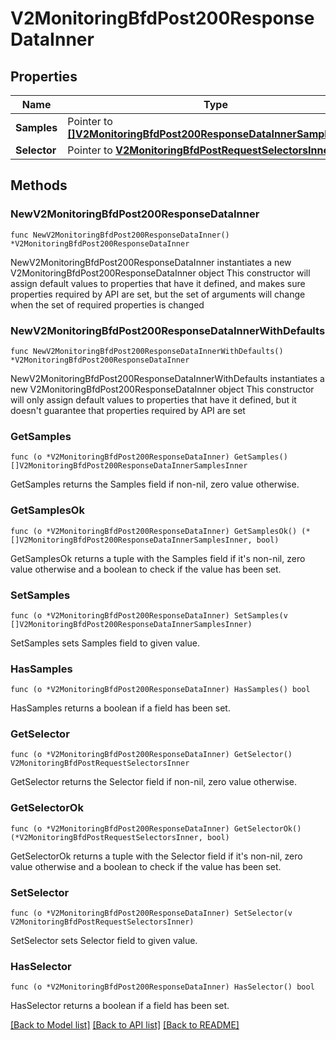 # V2MonitoringBfdPost200ResponseDataInner

## Properties

Name | Type | Description | Notes
------------ | ------------- | ------------- | -------------
**Samples** | Pointer to [**[]V2MonitoringBfdPost200ResponseDataInnerSamplesInner**](V2MonitoringBfdPost200ResponseDataInnerSamplesInner.md) |  | [optional] 
**Selector** | Pointer to [**V2MonitoringBfdPostRequestSelectorsInner**](V2MonitoringBfdPostRequestSelectorsInner.md) |  | [optional] 

## Methods

### NewV2MonitoringBfdPost200ResponseDataInner

`func NewV2MonitoringBfdPost200ResponseDataInner() *V2MonitoringBfdPost200ResponseDataInner`

NewV2MonitoringBfdPost200ResponseDataInner instantiates a new V2MonitoringBfdPost200ResponseDataInner object
This constructor will assign default values to properties that have it defined,
and makes sure properties required by API are set, but the set of arguments
will change when the set of required properties is changed

### NewV2MonitoringBfdPost200ResponseDataInnerWithDefaults

`func NewV2MonitoringBfdPost200ResponseDataInnerWithDefaults() *V2MonitoringBfdPost200ResponseDataInner`

NewV2MonitoringBfdPost200ResponseDataInnerWithDefaults instantiates a new V2MonitoringBfdPost200ResponseDataInner object
This constructor will only assign default values to properties that have it defined,
but it doesn't guarantee that properties required by API are set

### GetSamples

`func (o *V2MonitoringBfdPost200ResponseDataInner) GetSamples() []V2MonitoringBfdPost200ResponseDataInnerSamplesInner`

GetSamples returns the Samples field if non-nil, zero value otherwise.

### GetSamplesOk

`func (o *V2MonitoringBfdPost200ResponseDataInner) GetSamplesOk() (*[]V2MonitoringBfdPost200ResponseDataInnerSamplesInner, bool)`

GetSamplesOk returns a tuple with the Samples field if it's non-nil, zero value otherwise
and a boolean to check if the value has been set.

### SetSamples

`func (o *V2MonitoringBfdPost200ResponseDataInner) SetSamples(v []V2MonitoringBfdPost200ResponseDataInnerSamplesInner)`

SetSamples sets Samples field to given value.

### HasSamples

`func (o *V2MonitoringBfdPost200ResponseDataInner) HasSamples() bool`

HasSamples returns a boolean if a field has been set.

### GetSelector

`func (o *V2MonitoringBfdPost200ResponseDataInner) GetSelector() V2MonitoringBfdPostRequestSelectorsInner`

GetSelector returns the Selector field if non-nil, zero value otherwise.

### GetSelectorOk

`func (o *V2MonitoringBfdPost200ResponseDataInner) GetSelectorOk() (*V2MonitoringBfdPostRequestSelectorsInner, bool)`

GetSelectorOk returns a tuple with the Selector field if it's non-nil, zero value otherwise
and a boolean to check if the value has been set.

### SetSelector

`func (o *V2MonitoringBfdPost200ResponseDataInner) SetSelector(v V2MonitoringBfdPostRequestSelectorsInner)`

SetSelector sets Selector field to given value.

### HasSelector

`func (o *V2MonitoringBfdPost200ResponseDataInner) HasSelector() bool`

HasSelector returns a boolean if a field has been set.


[[Back to Model list]](../README.md#documentation-for-models) [[Back to API list]](../README.md#documentation-for-api-endpoints) [[Back to README]](../README.md)


